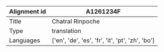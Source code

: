 |Alignment id | A1261234F
| --- | --- 
|Title | Chatral Rinpoche 
|Type | translation
|Languages | ['en', 'de', 'es', 'fr', 'it', 'pt', 'zh', 'bo']